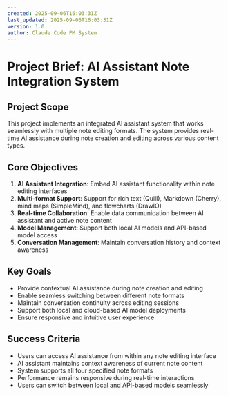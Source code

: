 ```yaml
---
created: 2025-09-06T16:03:31Z
last_updated: 2025-09-06T16:03:31Z
version: 1.0
author: Claude Code PM System
---
```


# Project Brief: AI Assistant Note Integration System

## Project Scope

This project implements an integrated AI assistant system that works seamlessly with multiple note editing formats. The system provides real-time AI assistance during note creation and editing across various content types.

## Core Objectives

1. **AI Assistant Integration**: Embed AI assistant functionality within note editing interfaces
2. **Multi-format Support**: Support for rich text (Quill), Markdown (Cherry), mind maps (SimpleMind), and flowcharts (DrawIO)
3. **Real-time Collaboration**: Enable data communication between AI assistant and active note content
4. **Model Management**: Support both local AI models and API-based model access
5. **Conversation Management**: Maintain conversation history and context awareness

## Key Goals

- Provide contextual AI assistance during note creation and editing
- Enable seamless switching between different note formats
- Maintain conversation continuity across editing sessions
- Support both local and cloud-based AI model deployments
- Ensure responsive and intuitive user experience

## Success Criteria

- Users can access AI assistance from within any note editing interface
- AI assistant maintains context awareness of current note content
- System supports all four specified note formats
- Performance remains responsive during real-time interactions
- Users can switch between local and API-based models seamlessly